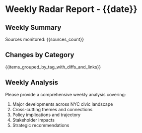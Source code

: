 # Weekly Radar Report - {{date}}

## Weekly Summary
Sources monitored: {{sources_count}}

## Changes by Category
{{items_grouped_by_tag_with_diffs_and_links}}

## Weekly Analysis
Please provide a comprehensive weekly analysis covering:
1. Major developments across NYC civic landscape
2. Cross-cutting themes and connections
3. Policy implications and trajectory
4. Stakeholder impacts
5. Strategic recommendations